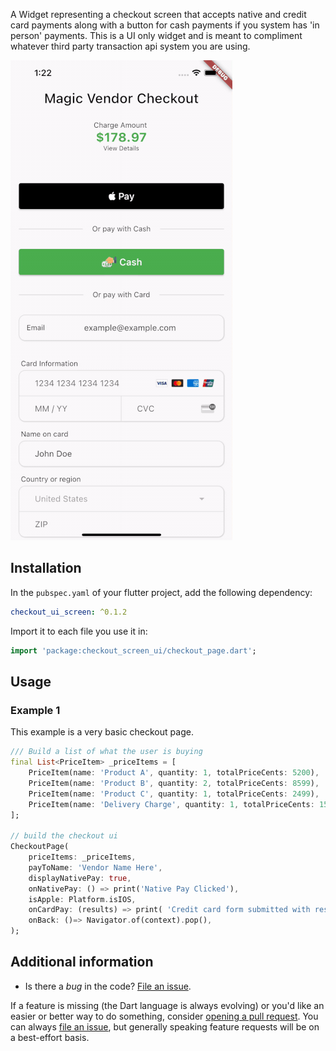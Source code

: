 
A Widget representing a checkout screen that accepts native and credit card payments along with a button for cash payments if you system has 'in person' payments. This is a UI only widget and is meant to compliment whatever third party transaction api system you are using.


![A gif demonstrating the radio group in action.](./demo/checkout_screen_ui_demo.gif)

## Installation

In the `pubspec.yaml` of your flutter project, add the following dependency:
 ``` yaml dependencies:
 checkout_ui_screen: ^0.1.2
```
Import it to each file you use it in:
 ``` dart
 import 'package:checkout_screen_ui/checkout_page.dart';
 ```

## Usage

### Example 1

This example is a very basic checkout page.

```dart
/// Build a list of what the user is buying
final List<PriceItem> _priceItems = [
    PriceItem(name: 'Product A', quantity: 1, totalPriceCents: 5200),
    PriceItem(name: 'Product B', quantity: 2, totalPriceCents: 8599),
    PriceItem(name: 'Product C', quantity: 1, totalPriceCents: 2499),
    PriceItem(name: 'Delivery Charge', quantity: 1, totalPriceCents: 1599),
];

// build the checkout ui
CheckoutPage(
    priceItems: _priceItems,
    payToName: 'Vendor Name Here',
    displayNativePay: true,
    onNativePay: () => print('Native Pay Clicked'),
    isApple: Platform.isIOS,
    onCardPay: (results) => print( 'Credit card form submitted with results: $results'),
    onBack: ()=> Navigator.of(context).pop(),
);
```

## Additional information

- Is there a _bug_ in the code? [File an issue][issue].

If a feature is missing (the Dart language is always evolving) or you'd like an
easier or better way to do something, consider [opening a pull request][pull].
You can always [file an issue][issue], but generally speaking feature requests
will be on a best-effort basis.

[issue]: https://github.com/jonesw5/checkout_screen_ui/issues
[pull]: https://github.com/jonesw5/checkout_screen_ui/pulls
